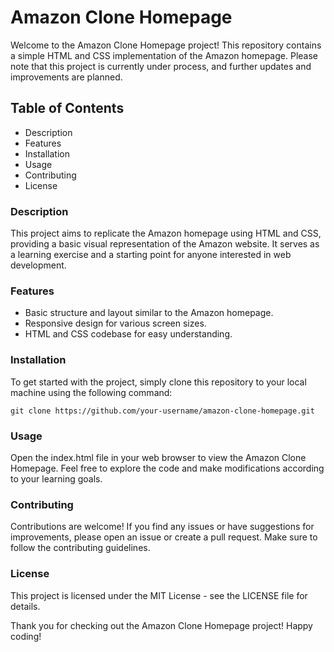 # Amazon Clone Homepage
Welcome to the Amazon Clone Homepage project! This repository contains a simple HTML and CSS implementation of the Amazon homepage. Please note that this project is currently under process, and further updates and improvements are planned.

## Table of Contents
* Description
* Features
* Installation
* Usage
* Contributing
* License

### Description

This project aims to replicate the Amazon homepage using HTML and CSS, providing a basic visual representation of the Amazon website. It serves as a learning exercise and a starting point for anyone interested in web development.

### Features
* Basic structure and layout similar to the Amazon homepage.
* Responsive design for various screen sizes.
* HTML and CSS codebase for easy understanding.

### Installation
To get started with the project, simply clone this repository to your local machine using the following command:

```
git clone https://github.com/your-username/amazon-clone-homepage.git
```
### Usage
Open the index.html file in your web browser to view the Amazon Clone Homepage. Feel free to explore the code and make modifications according to your learning goals.

### Contributing
Contributions are welcome! If you find any issues or have suggestions for improvements, please open an issue or create a pull request. Make sure to follow the contributing guidelines.

### License
This project is licensed under the MIT License - see the LICENSE file for details.

Thank you for checking out the Amazon Clone Homepage project! Happy coding!
